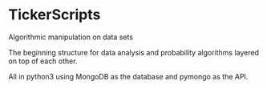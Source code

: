 # TickerScripts
Algorithmic manipulation on data sets

The beginning structure for data analysis and probability algorithms layered on top of each other.

All in python3 using MongoDB as the database and pymongo as the API.
